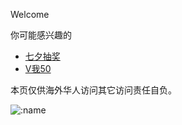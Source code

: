 Welcome

你可能感兴趣的
*   [七夕抽奖](https://ceceliaLaporta.github.io/html/qixichoujiang/index.html)
*   [V我50](https://ceceliaLaporta.github.io/html/vMe50/index.html)



本页仅供海外华人访问其它访问责任自负。

<img src="https://count.getloli.com/@ceceliaLapo18?theme=booru-lewd" alt=":name" />


